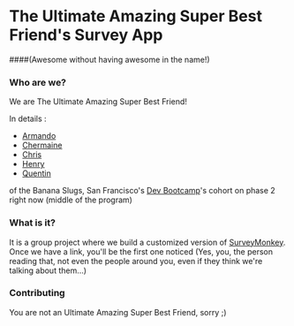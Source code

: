 # The Ultimate Amazing Super Best Friend's Survey App
####(Awesome without having awesome in the name!)

### Who are we?
We are The Ultimate Amazing Super Best Friend!

In details : 

- [Armando](https://github.com/trekkie4life)
- [Chermaine](https://github.com/c14jcdj)
- [Chris](https://github.com/chriswoodrich)
- [Henry](https://github.com/henryh28)
- [Quentin](https://github.com/qt-dev)

of the Banana Slugs, San Francisco's [Dev Bootcamp](http://devbootcamp.com)'s cohort on phase 2 right now (middle of the program)

### What is it?
It is a group project where we build a customized version of [SurveyMonkey](surveymonkey.com). Once we have a link, you'll be the first one noticed (Yes, you, the person reading that, not even the people around you, even if they think we're talking about them...)

### Contributing
You are not an Ultimate Amazing Super Best Friend, sorry ;)
